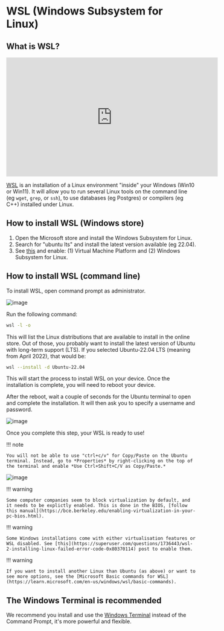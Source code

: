 
# WSL (Windows Subsystem for Linux)


## What is WSL?

<iframe width="560" height="315" src="https://www.youtube.com/embed/48k317kOxqg" title="YouTube video player" frameborder="0" allow="accelerometer; autoplay; clipboard-write; encrypted-media; gyroscope; picture-in-picture" allowfullscreen></iframe>

[WSL](https://docs.microsoft.com/en-us/windows/wsl/) is an installation of a Linux environment "inside" your Windows (Win10 or Win11).
It will allow you to run several Linux tools on the command line (eg `wget`, `grep`, or `ssh`), to use databases (eg Postgres) or compilers (eg C++) installed under Linux.

## How to install WSL (Windows store)

1. Open the Microsoft store and install the Windows Subsystem for Linux. 
2. Search for "ubuntu lts" and install the latest version available (eg 22.04).
3. See [this](https://superuser.com/questions/1736443/wsl-2-installing-linux-failed-error-code-0x80370114) and enable: (1) Virtual Machine Platform and (2) Windows Subsystem for Linux.

## How to install WSL (command line)

To install WSL, open command prompt as administrator. 

![image](./img/cmd-2.jpg)

Run the following command:

```sh
wsl -l -o
```

This will list the Linux distributions that are available to install in the online store. Out of those, you probably want to install the latest version of Ubuntu with long-term support (LTS). If you selected Ubuntu-22.04 LTS (meaning from April 2022), that would be:

```sh
wsl --install -d Ubuntu-22.04
```

This will start the process to install WSL on your device. Once the installation is complete, you will need to reboot your device.   

After the reboot, wait a couple of seconds for the Ubuntu terminal to open and complete the installation. It will then ask you to specify a username and password. 

![image](./img/setup-3.jpg)

Once you complete this step, your WSL is ready to use! 

!!! note

    You will not be able to use "ctrl+c/v" for Copy/Paste on the Ubuntu terminal. Instead, go to *Properties* by right-clicking on the top of the terminal and enable *Use Ctrl+Shift+C/V as Copy/Paste.*

![image](./img/copy_ubuntu.jpg)


!!! warning

    Some computer companies seem to block virtualization by default, and it needs to be explictly enabled. This is done in the BIOS, [follow this manual](https://bce.berkeley.edu/enabling-virtualization-in-your-pc-bios.html).


!!! warning

    Some Windows installations come with either virtualisation features or WSL disabled. See [this](https://superuser.com/questions/1736443/wsl-2-installing-linux-failed-error-code-0x80370114) post to enable them.

!!! warning

    If you want to install another Linux than Ubuntu (as above) or want to see more options, see the [Microsoft Basic commands for WSL](https://learn.microsoft.com/en-us/windows/wsl/basic-commands).

## The Windows Terminal is recommended

We recommend you install and use the [Windows Terminal](https://learn.microsoft.com/en-us/windows/terminal/) instead of the Command Prompt, it's more powerful and flexible.
